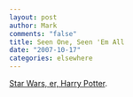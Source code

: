 ```yaml
--- 
layout: post
author: Mark
comments: "false"
title: Seen One, Seen 'Em All
date: "2007-10-17"
categories: elsewhere
---
```

<a href="http://i.thefairest.info/funniest_thumbs/QaDdYu.jpeg" title="Luke Potter or Harry Skywalker">Star Wars, er, Harry Potter</a>.
